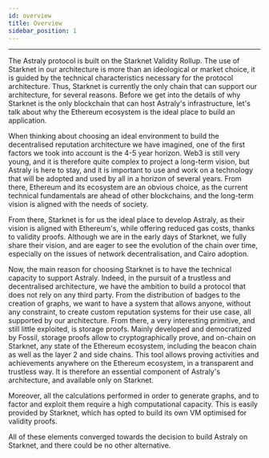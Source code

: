 ```yaml
---
id: overview
title: Overview
sidebar_position: 1
---
```


---

The Astraly protocol is built on the Starknet Validity Rollup. The use of Starknet in our architecture is more than an ideological or market choice, it is guided by the technical characteristics necessary for the protocol architecture. Thus, Starknet is currently the only chain that can support our architecture, for several reasons. Before we get into the details of why Starknet is the only blockchain that can host Astraly's infrastructure, let's talk about why the Ethereum ecosystem is the ideal place to build an application.

When thinking about choosing an ideal environment to build the decentralised reputation architecture we have imagined, one of the first factors we took into account is the 4-5 year horizon. Web3 is still very young, and it is therefore quite complex to project a long-term vision, but Astraly is here to stay, and it is important to use and work on a technology that will be adopted and used by all in a horizon of several years. From there, Ethereum and its ecosystem are an obvious choice, as the current technical fundamentals are ahead of other blockchains, and the long-term vision is aligned with the needs of society.

From there, Starknet is for us the ideal place to develop Astraly, as their vision is aligned with Ethereum's, while offering reduced gas costs, thanks to validity proofs. Although we are in the early days of Starknet, we fully share their vision, and are eager to see the evolution of the chain over time, especially on the issues of network decentralisation, and Cairo adoption.

Now, the main reason for choosing Starknet is to have the technical capacity to support Astraly. Indeed, in the pursuit of a trustless and decentralised architecture, we have the ambition to build a protocol that does not rely on any third party. From the distribution of badges to the creation of graphs, we want to have a system that allows anyone, without any constraint, to create custom reputation systems for their use case, all supported by our architecture. From there, a very interesting primitive, and still little exploited, is storage proofs. Mainly developed and democratized by Fossil, storage proofs allow to cryptographically prove, and on-chain on Starknet, any state of the Ethereum ecosystem, including the beacon chain as well as the layer 2 and side chains. This tool allows proving activities and achievements anywhere on the Ethereum ecosystem, in a transparent and trustless way. It is therefore an essential component of Astraly's architecture, and available only on Starknet.

Moreover, all the calculations performed in order to generate graphs, and to factor and exploit them require a high computational capacity. This is easily provided by Starknet, which has opted to build its own VM optimised for validity proofs.

All of these elements converged towards the decision to build Astraly on Starknet, and there could be no other alternative.
